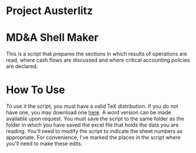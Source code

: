 # Project Austerlitz

# MD&A Shell Maker
This is a script that prepares the sections in which results of operations are read, where cash flows are discussed and where critical accounting policies are declared. 

# How To Use
To use it the script, you must have a valid TeX distribution. If you do not have one, you may download one [here](https://tug.org/mactex/morepackages.html). A word version can be made available upon request. You must save the script to the same folder as the folder in which you have saved the excel file that holds the data you are reading. You'll need to modify the script to indicate the sheet numbers as appropriate. For convenience, I've marked the places in the script where you'll need to make these edits. 
